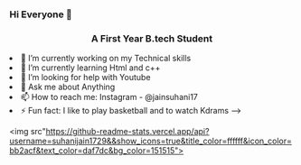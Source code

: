 ### Hi Everyone 👋
<h3 align="center">A First Year B.tech Student</h3


- 🔭 I’m currently working on my Technical skills
- 🌱 I’m currently learning Html and c++
- 🤔 I’m looking for help with Youtube
- 💬 Ask me about Anything
- 📫 How to reach me: Instagram - @jainsuhani17
- ⚡ Fun fact: I like to play basketball and to watch Kdrams
-->

<img src"https://github-readme-stats.vercel.app/api?username=suhanijain1729&&show_icons=true&title_color=ffffff&icon_color=bb2acf&text_color=daf7dc&bg_color=151515">
